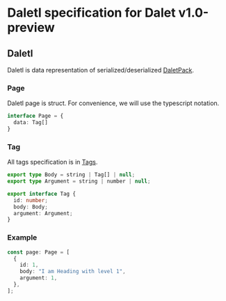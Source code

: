 # Daletl specification for Dalet v1.0-preview

## Daletl

Daletl is data representation of serialized/deserialized [DaletPack](./daletpack.md).

### Page

Daletl page is struct. For convenience, we will use the typescript notation.

```typescript
interface Page = {
  data: Tag[]
}
```

### Tag

All tags specification is in [Tags](./tags.md).

```typescript
export type Body = string | Tag[] | null;
export type Argument = string | number | null;

export interface Tag {
  id: number;
  body: Body;
  argument: Argument;
}
```

### Example

```typescript
const page: Page = [
  {
    id: 1,
    body: "I am Heading with level 1",
    argument: 1,
  },
];
```
